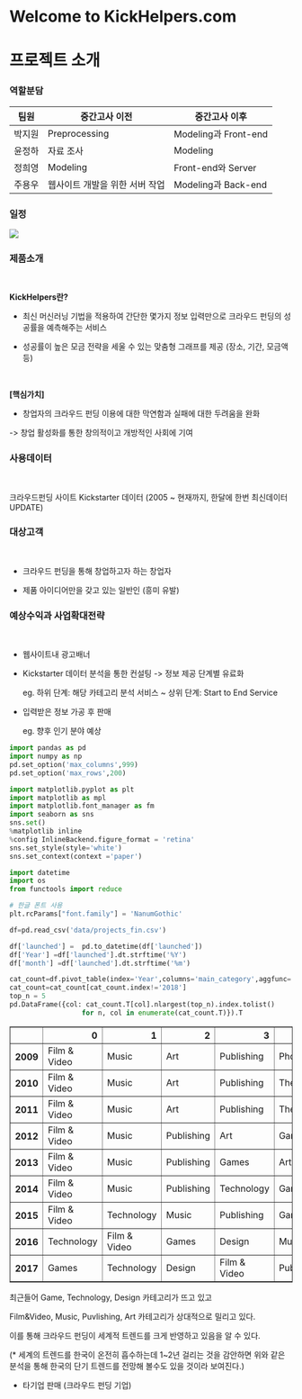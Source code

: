 
# Welcome to KickHelpers.com


# 프로젝트 소개


### 역할분담


|  팀원  | 중간고사 이전                  | 중간고사 이후 |
| :----: | ------------------------------ | ------------- |
| 박지원 | Preprocessing                  | Modeling과 Front-end |
| 윤정하 | 자료 조사                      | Modeling |
| 정희영 | Modeling                      | Front-end와 Server |
| 주용우 | 웹사이트 개발을 위한 서버 작업 | Modeling과 Back-end |


### 일정

![](/figure/schedule.jpg)

### 제품소개

<br>

  **KickHelpers란?** 
  
  - 최신 머신러닝 기법을 적용하여 간단한 몇가지 정보 입력만으로 크라우드 펀딩의 성공률을 예측해주는 서비스

  - 성공률이 높은 모금 전략을 세울 수 있는 맞춤형 그래프를 제공 (장소, 기간, 모금액 등)

<br>
  
  **[핵심가치]**
  
  - 창업자의 크라우드 펀딩 이용에 대한 막연함과 실패에 대한 두려움을 완화
  
  -> 창업 활성화를 통한 창의적이고 개방적인 사회에 기여


### 사용데이터

<br>

  크라우드펀딩 사이트 Kickstarter 데이터 (2005 ~ 현재까지, 한달에 한번 최신데이터 UPDATE)

### 대상고객

<br>
  
  - 크라우드 펀딩을 통해 창업하고자 하는 창업자 
  
  - 제품 아이디어만을 갖고 있는 일반인 (흥미 유발)  


### 예상수익과 사업확대전략

<br>

  - 웹사이트내 광고배너
  
  
  - Kickstarter 데이터 분석을 통한 컨설팅 -> 정보 제공 단계별 유료화 

      eg. 하위 단계: 해당 카테고리 분석 서비스 ~ 상위 단계: Start to End Service 
  
  
  - 입력받은 정보 가공 후 판매 
  
      eg. 향후 인기 분야 예상
      


```python
import pandas as pd
import numpy as np
pd.set_option('max_columns',999)
pd.set_option('max_rows',200)

import matplotlib.pyplot as plt
import matplotlib as mpl
import matplotlib.font_manager as fm
import seaborn as sns
sns.set() 
%matplotlib inline 
%config InlineBackend.figure_format = 'retina' 
sns.set_style(style='white')
sns.set_context(context ='paper')

import datetime
import os
from functools import reduce

# 한글 폰트 사용
plt.rcParams["font.family"] = 'NanumGothic'

df=pd.read_csv('data/projects_fin.csv')

df['launched'] =  pd.to_datetime(df['launched'])
df['Year'] =df['launched'].dt.strftime('%Y')
df['month'] =df['launched'].dt.strftime('%m')

cat_count=df.pivot_table(index='Year',columns='main_category',aggfunc='size')
cat_count=cat_count[cat_count.index!='2018']
top_n = 5
pd.DataFrame({col: cat_count.T[col].nlargest(top_n).index.tolist() 
                  for n, col in enumerate(cat_count.T)}).T

```




<div>
<style scoped>
    .dataframe tbody tr th:only-of-type {
        vertical-align: middle;
    }

    .dataframe tbody tr th {
        vertical-align: top;
    }

    .dataframe thead th {
        text-align: right;
    }
</style>
<table border="1" class="dataframe">
  <thead>
    <tr style="text-align: right;">
      <th></th>
      <th>0</th>
      <th>1</th>
      <th>2</th>
      <th>3</th>
      <th>4</th>
    </tr>
  </thead>
  <tbody>
    <tr>
      <th>2009</th>
      <td>Film &amp; Video</td>
      <td>Music</td>
      <td>Art</td>
      <td>Publishing</td>
      <td>Photography</td>
    </tr>
    <tr>
      <th>2010</th>
      <td>Film &amp; Video</td>
      <td>Music</td>
      <td>Art</td>
      <td>Publishing</td>
      <td>Theater</td>
    </tr>
    <tr>
      <th>2011</th>
      <td>Film &amp; Video</td>
      <td>Music</td>
      <td>Art</td>
      <td>Publishing</td>
      <td>Theater</td>
    </tr>
    <tr>
      <th>2012</th>
      <td>Film &amp; Video</td>
      <td>Music</td>
      <td>Publishing</td>
      <td>Art</td>
      <td>Games</td>
    </tr>
    <tr>
      <th>2013</th>
      <td>Film &amp; Video</td>
      <td>Music</td>
      <td>Publishing</td>
      <td>Games</td>
      <td>Art</td>
    </tr>
    <tr>
      <th>2014</th>
      <td>Film &amp; Video</td>
      <td>Music</td>
      <td>Publishing</td>
      <td>Technology</td>
      <td>Games</td>
    </tr>
    <tr>
      <th>2015</th>
      <td>Film &amp; Video</td>
      <td>Technology</td>
      <td>Music</td>
      <td>Publishing</td>
      <td>Games</td>
    </tr>
    <tr>
      <th>2016</th>
      <td>Technology</td>
      <td>Film &amp; Video</td>
      <td>Games</td>
      <td>Design</td>
      <td>Music</td>
    </tr>
    <tr>
      <th>2017</th>
      <td>Games</td>
      <td>Technology</td>
      <td>Design</td>
      <td>Film &amp; Video</td>
      <td>Publishing</td>
    </tr>
  </tbody>
</table>
</div>



최근들어 Game, Technology, Design 카테고리가 뜨고 있고 

Film&Video, Music, Puvlishing, Art 카테고리가 상대적으로 밀리고 있다. 

이를 통해 크라우드 펀딩이 세계적 트렌드를 크게 반영하고 있음을 알 수 있다. 

(* 세계의 트렌드를 한국이 온전히 흡수하는데 1~2년 걸리는 것을 감안하면 
위와 같은 분석을 통해 한국의 단기 트렌드를 전망해 볼수도 있을 것이라 보여진다.)

  - 타기업 판매 (크라우드 펀딩 기업)
